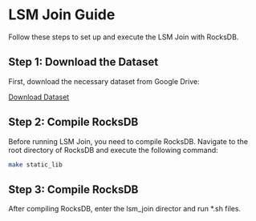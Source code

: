# LSM Join Guide

Follow these steps to set up and execute the LSM Join with RocksDB.

## Step 1: Download the Dataset

First, download the necessary dataset from Google Drive:

[Download Dataset](https://drive.google.com/drive/folders/1k_q1pq2C01rGChallg6aBPq4IOqJppzO?usp=sharing)

## Step 2: Compile RocksDB

Before running LSM Join, you need to compile RocksDB. Navigate to the root directory of RocksDB and execute the following command:

```bash
make static_lib
```

## Step 3: Compile RocksDB
 
 After compiling RocksDB, enter the lsm_join director and run *.sh files.


